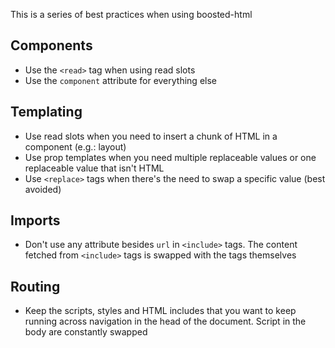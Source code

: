 This is a series of best practices when using boosted-html

## Components

- Use the `<read>` tag when using read slots
- Use the `component` attribute for everything else

## Templating

- Use read slots when you need to insert a chunk of HTML in a component (e.g.: layout)
- Use prop templates when you need multiple replaceable values or one replaceable value that isn't HTML
- Use `<replace>` tags when there's the need to swap a specific value (best avoided)

## Imports

- Don't use any attribute besides `url` in `<include>` tags. The content fetched from `<include>` tags is swapped with the tags themselves

## Routing

- Keep the scripts, styles and HTML includes that you want to keep running across navigation in the head of the document. Script in the body are constantly swapped
